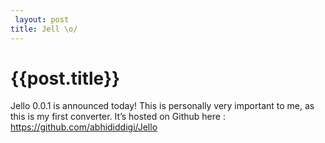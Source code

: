 ```yaml
---
 layout: post
title: Jell \o/
--- 
```

 {{post.title}}
======================================================
<p>Jello 0.0.1 is announced today! This is personally very important to me, as this is my first converter. It&#8217;s hosted on Github here&#160;: <a href="https://github.com/abhididdigi/Jello">https://github.com/abhididdigi/Jello</a></p>